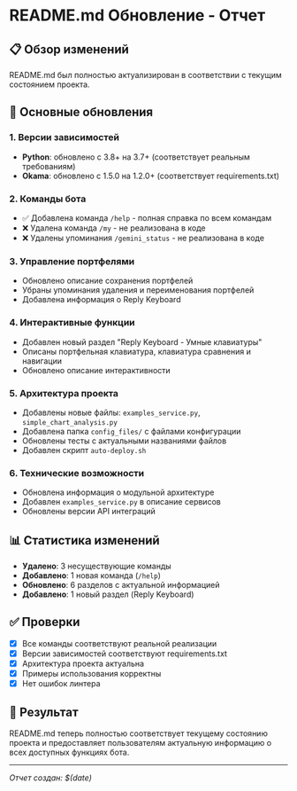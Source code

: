 # README.md Обновление - Отчет

## 📋 Обзор изменений

README.md был полностью актуализирован в соответствии с текущим состоянием проекта.

## 🔄 Основные обновления

### 1. Версии зависимостей
- **Python**: обновлено с 3.8+ на 3.7+ (соответствует реальным требованиям)
- **Okama**: обновлено с 1.5.0 на 1.2.0+ (соответствует requirements.txt)

### 2. Команды бота
- ✅ Добавлена команда `/help` - полная справка по всем командам
- ❌ Удалена команда `/my` - не реализована в коде
- ❌ Удалены упоминания `/gemini_status` - не реализована в коде

### 3. Управление портфелями
- Обновлено описание сохранения портфелей
- Убраны упоминания удаления и переименования портфелей
- Добавлена информация о Reply Keyboard

### 4. Интерактивные функции
- Добавлен новый раздел "Reply Keyboard - Умные клавиатуры"
- Описаны портфельная клавиатура, клавиатура сравнения и навигации
- Обновлено описание интерактивности

### 5. Архитектура проекта
- Добавлены новые файлы: `examples_service.py`, `simple_chart_analysis.py`
- Добавлена папка `config_files/` с файлами конфигурации
- Обновлены тесты с актуальными названиями файлов
- Добавлен скрипт `auto-deploy.sh`

### 6. Технические возможности
- Обновлена информация о модульной архитектуре
- Добавлен `examples_service.py` в описание сервисов
- Обновлены версии API интеграций

## 📊 Статистика изменений

- **Удалено**: 3 несуществующие команды
- **Добавлено**: 1 новая команда (`/help`)
- **Обновлено**: 6 разделов с актуальной информацией
- **Добавлено**: 1 новый раздел (Reply Keyboard)

## ✅ Проверки

- [x] Все команды соответствуют реальной реализации
- [x] Версии зависимостей соответствуют requirements.txt
- [x] Архитектура проекта актуальна
- [x] Примеры использования корректны
- [x] Нет ошибок линтера

## 🎯 Результат

README.md теперь полностью соответствует текущему состоянию проекта и предоставляет пользователям актуальную информацию о всех доступных функциях бота.

---
*Отчет создан: $(date)*
